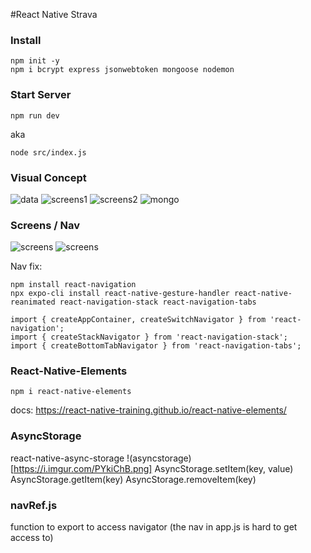 #React Native Strava

### Install

```
npm init -y
npm i bcrypt express jsonwebtoken mongoose nodemon
```

### Start Server
```
npm run dev
```
aka
```
node src/index.js
```

### Visual Concept

![data](https://i.imgur.com/VeeG0dq.png)
![screens1](https://i.imgur.com/44saAaI.png)
![screens2](https://i.imgur.com/aBO4Yvt.png)
![mongo](https://i.imgur.com/SdgYcYs.png)

### Screens / Nav

![screens](https://i.imgur.com/ZvigzbC.png)
![screens](https://i.imgur.com/qpaaylE.png)

Nav fix:

```
npm install react-navigation
npx expo-cli install react-native-gesture-handler react-native-reanimated react-navigation-stack react-navigation-tabs
```

```
import { createAppContainer, createSwitchNavigator } from 'react-navigation';
import { createStackNavigator } from 'react-navigation-stack';
import { createBottomTabNavigator } from 'react-navigation-tabs';
```

### React-Native-Elements
```
npm i react-native-elements
```
docs: https://react-native-training.github.io/react-native-elements/

### AsyncStorage
react-native-async-storage
!(asyncstorage)[https://i.imgur.com/PYkiChB.png]
AsyncStorage.setItem(key, value)
AsyncStorage.getItem(key)
AsyncStorage.removeItem(key)

### navRef.js
function to export to access navigator
(the nav in app.js is hard to get access to)